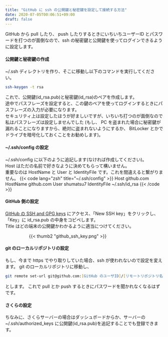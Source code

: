 ```yaml
---
title: "GitHub に ssh の公開鍵と秘密鍵を設定して接続する方法"
date: 2020-07-05T00:06:51+09:00
draft: false 
---
```


GitHub から pull したり、 push したりするときにいちいちユーザーID とパスワードを打つのが面倒なので、ssh の秘密鍵と公開鍵を使ってログインできるように設定します。

#### 公開鍵と秘密鍵の作成
~/.ssh ディレクトリを作り、そこに移動し以下のコマンドを実行してください。
```zsh
ssh-keygen -t rsa
```
これで、公開鍵(id_rsa.pub)と秘密鍵(id_rsa)のペアを作成します。\
途中でパスフレーズを設定すると、この鍵のペアを使ってログインするときにパスフレーズの入力が必要になります。\
セキュリティ上は設定したほうが好ましいですが、いちいち打つのが面倒なので私はパスフレーズは設定しませんでした
(もし、 PC を盗まれた場合に秘密鍵が漏れることになりますから、絶対に盗まれないようにするか、 BitLocker とかでドライブを暗号化しておくことをお勧めします)。

#### ~/.ssh/config の設定
~/.ssh/config に以下のように追記します(なければ作成してください)。\
Host はただの名前で好きなように決めてもらって構いません。\
重要なのは HostName と User と IdentityFile です。これを間違えると繋がりません。
{{< code lang="zsh" title="~/.ssh/config" >}}
Host github.com
    HostName github.com
    User shumatsu7
    IdentityFile ~/.ssh/id_rsa
{{< /code >}}

#### GitHub 側の設定
[GitHub の SSH and GPG keys](https://github.com/settings/keys) にアクセス、「New SSH key」をクリックし、「Key」に id_rsa.pub の中身をコピペします。\
Title はどの端末の公開鍵かわかるように適当につけてください。
<div style="width: 70%; margin: auto;">
{{< thumb2 "github_ssh_key.png" >}}
</div>

#### git のローカルリポジトリの設定
もし、今まで https でやり取りしていた場合、ssh が使われないので設定を変えます。
git のローカルリポジトリに移動し、
```zsh
git remote set-url git@github.com:[GitHub のユーザID]/[リモートリポジトリ名].git
```
とします。
これで pull とか push するときにパスワードを聞かれなくなるはずです。


#### さくらの設定
ちなみに、さくらサーバーの場合はダッシュボードからか、サーバーの ~/.ssh/authorized_keys に公開鍵(id_rsa.pub)を追記することでも登録できます。

